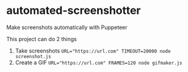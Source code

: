 # automated-screenshotter
Make screenshots automatically with Puppeteer

This project can do 2 things
1. Take screenshots `URL="https://url.com" TIMEOUT=20000 node screenshot.js`
2. Create a GIF `URL="https://url.com" FRAMES=120 node gifmaker.js`
